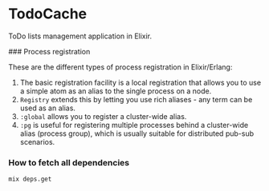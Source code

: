 # TodoCache

ToDo lists management application in Elixir.

### Process registration

These are the different types of process registration in Elixir/Erlang:

1. The basic registration facility is a local registration that allows you to use a simple atom as an alias to the single process on a node.
2. `Registry` extends this by letting you use rich aliases - any term can be used as an alias.
3. `:global` allows you to register a cluster-wide alias.
4. `:pg` is useful for registering multiple processes behind a cluster-wide alias (process group), which is usually suitable for distributed pub-sub scenarios.

### How to fetch all dependencies

`mix deps.get`